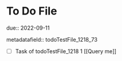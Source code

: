 # To Do File

due:: 2022-09-11

metadatafield:: todoTestFile_1218_73

- [ ] Task of todoTestFile_1218 1 [[Query me]]
